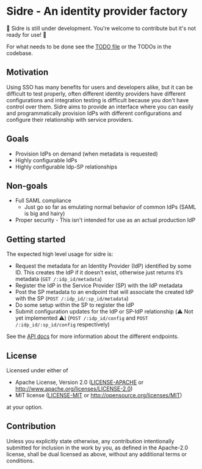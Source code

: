 # Sidre - An identity provider factory

:construction: Sidre is still under development. You're welcome to contribute but
it's not ready for use! :construction:

For what needs to be done see the [TODO file](./TODO.md) or the TODOs in the
codebase.

## Motivation

Using SSO has many benefits for users and developers alike, but it can be
difficult to test properly, often different identity providers have different
configurations and integration testing is difficult because you don't have
control over them. Sidre aims to provide an interface where you can
easily and programmatically provision IdPs with different configurations and
configure their relationship with service providers.

## Goals

- Provision IdPs on demand (when metadata is requested)
- Highly configurable IdPs
- Highly configurable Idp-SP relationships

## Non-goals

- Full SAML compliance
    - Just go so far as emulating normal behavior of common IdPs (SAML is big
      and hairy)
- Proper security - This isn't intended for use as an actual production IdP

## Getting started

The expected high level usage for sidre is:

- Request the metadata for an Identity Provider (IdP) identified by some ID.
  This creates the IdP if it doesn’t exist, otherwise just returns it’s metadata
  (`GET /:idp_id/metadata`)
- Register the IdP in the Service Provider (SP) with the IdP metadata
- Post the SP metadata to an endpoint that will associate the created IdP with
  the SP (`POST /:idp_id/:sp_id/metadata`)
- Do some setup within the SP to register the IdP
- Submit configuration updates for the IdP or SP-IdP relationship (:warning: Not
  yet implemented :warning:) (`POST /:idp_id/config` and `POST
  /:idp_id/:sp_id/config` respectively)

See the [API docs](API.md) for more information about the different endpoints.

## License

Licensed under either of

 * Apache License, Version 2.0
   ([LICENSE-APACHE](LICENSE-APACHE) or http://www.apache.org/licenses/LICENSE-2.0)
 * MIT license
   ([LICENSE-MIT](LICENSE-MIT) or http://opensource.org/licenses/MIT)

at your option.

## Contribution

Unless you explicitly state otherwise, any contribution intentionally submitted
for inclusion in the work by you, as defined in the Apache-2.0 license, shall be
dual licensed as above, without any additional terms or conditions.
